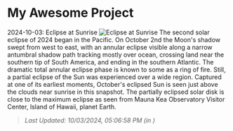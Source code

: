 # My Awesome Project

<!-- APOD Start -->
2024-10-03: Eclipse at Sunrise
![Eclipse at Sunrise](https://apod.nasa.gov/apod/image/2410/earliestsolareclipse1024.jpg)
The second solar eclipse of 2024 began in the Pacific. On October 2nd the Moon's shadow swept from west to east, with an annular eclipse visible along a narrow antumbral shadow path tracking mostly over ocean, crossing land near the southern tip of South America, and ending in the southern Atlantic. The dramatic total annular eclipse phase is known to some as a ring of fire. Still, a partial eclipse of the Sun was experienced over a wide region. Captured at one of its earliest moments, October's eclipsed Sun is seen just above the clouds near sunrise in this snapshot. The partially eclipsed solar disk is close to the maximum eclipse as seen from Mauna Kea Observatory Visitor Center, Island of Hawaii, planet Earth.
> _Last Updated: 10/03/2024, 05:06:58 PM (in )_
<!-- APOD End -->
